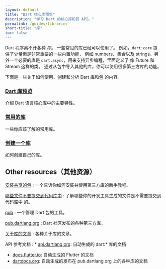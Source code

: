 ```yaml
---
layout: default
title: "Dart 核心库预览"
description: "学习 Dart 的核心库和其 API。"
permalink: /guides/libraries
short-title: "库"
toc: false
---
```


Dart 程序离不开各种 _库_。
一些常见的库已经可以使用了。
例如，`dart:core` 提供了少量但是非常重要的一些内置功能，
例如 numbers、集合以及 strings。另外一个必要的库是
`dart:async`，用来支持异步编程，里面定义了
像 Future 和 Stream 这样的类。
通过从包中导入其他的库，你可以使用很多第三方库的功能。

下面是一些关于如何使用、创建和分析 Dart 库和包
的内容。

<div class="card-grid">
  <div class="card">
    <h3><a href="/guides/libraries/library-tour">Dart 库预览</a></h3>
    <p>介绍 Dart 语言核心库中的主要特性。</p>
  </div>

  <div class="card">
    <h3><a href="/guides/libraries/useful-libraries">常用的库</a></h3>
    <p>一些你应该了解的常用库。</p>
  </div>

  <div class="card">
    <h3><a href="/guides/libraries/create-library-packages">创建一个库</a></h3>
    <p>如何创建自己的库。</p>
  </div>
</div>

## Other resources（其他资源）

[安装共享的包](/tutorials/libraries/shared-pkgs)
: 一个告诉你如何安装并使用第三方库的新手教程。

[哪些文件不要提交到代码库中](/guides/libraries/private-files)
: 了解哪些你的开发工具生成的文件是不需要提交到代码库中
  的。

[pub](/tools/pub)
: 一个管理 Dart 包的工具。

[pub.dartlang.org](https://pub.dartlang.org/)
: Dart 社区发布的各种第三方库。

[关于库的文章](/articles/libraries)
: 各种关于库的文章。

API 参考文档
: * [api.dartlang.org]({{site.dart_api}}):
    自动生成的 dart:* 库的文档
  * [docs.flutter.io](http://docs.flutter.io/):
    自动生成的 Flutter 的文档
  * [dartdocs.org](https://www.dartdocs.org/):
    自动生成的发布在 pub.dartlang.org 上的各种库的文档
